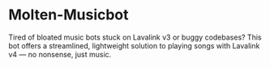 # Molten-Musicbot
Tired of bloated music bots stuck on Lavalink v3 or buggy codebases? This bot offers a streamlined, lightweight solution to playing songs with Lavalink v4 — no nonsense, just music.
